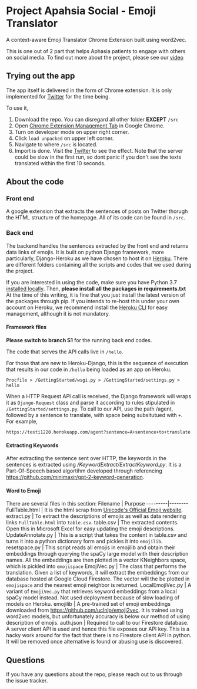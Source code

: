 # Project Apahsia Social - Emoji Translator

A context-aware Emoji Translator Chrome Extension built using word2vec. 

This is one out of 2 part that helps Aphasia patients to engage with others on social media. To find out more about the project, please see our [video](https://youtu.be/PoPWcYbTgzE)

## Trying out the app

The app itself is delivered in the form of Chrome extension. It is only implemented for [Twitter](twitter.com) for the time being. 

To use it, 

1. Download the repo. You can disregard all other folder **EXCEPT** ``/src``
2. Open [Chrome Extension Management Tab](chrome://extensions/) in Google Chrome. 
3. Turn on developer mode on upper right corner. 
4. Click `load unpacked` on upper left corner. 
5. Navigate to where `/src` is located. 
6. Import is done. Visit the [Twitter](twitter.com) to see the effect. Note that the server could be slow in the first run, so dont panic if you don't see the texts translated within the first 10 seconds. 

## About the code

### Front end
A google extension that extracts the sentences of posts on Twitter thorugh the HTML structure of the homepage. All of its code can be found in `/src`. 

### Back end
The backend handles the sentences extracted by the front end and returns data links of emojis. It is built on python Django framework, more particularly, Django-Heroku as we have chosen to host it on [Heroku](https://testi1220.herokuapp.com/). There are different folders containing all the scripts and codes that we used during the project. 

If you are interested in using the code, make sure you have Python 3.7 [installed locally](http://install.python-guide.org). Then, **please install all the packages in requirements.txt** At the time of this writing, it is fine that you just install the latest version of the packages through pip. If you intends to re-host this under your own account on Heroku, we recommend install the [Heroku CLI](https://devcenter.heroku.com/articles/heroku-cli) for easy management, although it is not mandatory. 

#### Framework files
**Please switch to branch S1** for the running back end codes. 

The code that serves the API calls live in `/hello`. 

For those that are new to Heroku-Django, this is the sequence of execution that results in our code in `/hello` being loaded as an app on Heroku. 

```
Procfile > /GettingStarted/wsgi.py > /GettingStarted/settings.py > hello
```

When a HTTP Request API call is received, the Django framework will wraps it as `Django-Request` class and parse it according to rules stipulated in `/GettingStarted/settings.py`. To call to our API, use the path /agent, followed by a sentence to translate, with space being subsitutued with `+`. For example, 
```
https://testi1220.herokuapp.com/agent?sentence=A+sentence+to+translate
```

#### Extracting Keywords
After extracting the sentence sent over HTTP, the keywords in the sentences is extracted using */KeywordExtract/ExtractKeyword.py*. It is a Part-Of-Speech based algortihm developed through referencing https://github.com/minimaxir/gpt-2-keyword-generation. 

#### Word to Emoji
There are several files in this section:
Filename | Purpose
---------|--------
FullTable.html | It is the html scrap from [Unicode's Official Emoji website](https://unicode.org/emoji/charts/full-emoji-list.html). 
extract.py | To extract the descriptions of emojis as well as data rendering links  `FullTable.html` into `table.csv`.
table.csv | The extracted contents. Open this in Microsoft Excel for easy updating the emoji descriptions. 
UpdateAnnotate.py | This is a script that takes the content in table.csv and turns it into a python dictionary form and pickles it into `emojilib`.
resetspace.py | This script reads all emojis in emojilib and obtain their embeddings through querying the spaCy large model with their description names. All the embeddings are then plotted in a vector KNeighbors space, which is pickled into `emojispace`
EmojiVec.py | The class that performs the translation. Given a list of keywords, it will extract the embeddings from our database hosted at Google Cloud Firestore. The vector will the be plotted in `emojispace` and the nearest emoji neighbor is returned. 
LocalEmojiVec.py | A variant of `EmojiVec.py` that retrieves keyword embeddings from a local spaCy model instead. Not used deployment because of slow loading of models on Heroku. 
emojilib | A pre-trained set of emoji embeddings downloaded from https://github.com/uclnlp/emoji2vec. It is trained using word2vec models, but unfortunately accuracy is below our method of using description of emojis. 
auth.json | Required to call to our Firestore database. A server client API is used and hence this file exposes our API key. This is a hacky work around for the fact that there is no Firestore client API in python. It will be removed once alternative is found or abusing use is discovered. 


## Questions
If you have any questions about the repo, please reach out to us through the issue tracker. 
